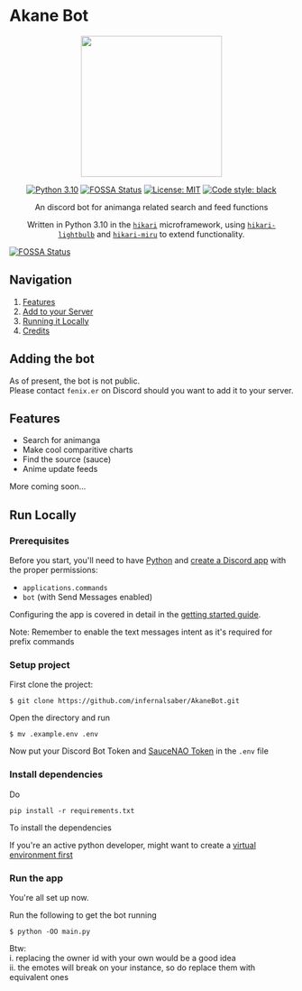 # Akane Bot


<div align="center"> 

<img src="https://cdn.discordapp.com/attachments/980479966389096460/1130626054302744688/akanebotround.png" width="250" />

[![Python 3.10](https://img.shields.io/badge/python-3.10-blue.svg)](https://www.python.org/downloads/release/python-3100/)
[![FOSSA Status](https://app.fossa.com/api/projects/git%2Bgithub.com%2Finfernalsaber%2FAkaneBot.svg?type=shield)](https://app.fossa.com/projects/git%2Bgithub.com%2Finfernalsaber%2FAkaneBot?ref=badge_shield)
 [![License: MIT](https://img.shields.io/badge/License-MIT-yellow.svg)](https://opensource.org/licenses/MIT)
[![Code style: black](https://img.shields.io/badge/code%20style-black-000000.svg)](https://github.com/psf/black)

An discord bot for animanga related search and feed functions

Written in Python 3.10 in the [`hikari`](https://github.com/hikari-py/hikari) microframework,
using [`hikari-lightbulb`](https://github.com/tandemdude/hikari-lightbulb) and [`hikari-miru`](https://github.com/HyperGH/hikari-miru) to extend functionality.

</div>


[![FOSSA Status](https://app.fossa.com/api/projects/git%2Bgithub.com%2Finfernalsaber%2FAkaneBot.svg?type=large)](https://app.fossa.com/projects/git%2Bgithub.com%2Finfernalsaber%2FAkaneBot?ref=badge_large)

## Navigation

1. [Features](#features)  
1. [Add to your Server](#adding-the-bot)
1. [Running it Locally](#run-locally)  
1. [Credits](#credits)  


## Adding the bot

As of present, the bot is not public.  
Please contact `fenix.er` on Discord should you want to add it to your server.

## Features

* Search for animanga 
* Make cool comparitive charts 
* Find the source (sauce)
* Anime update feeds

More coming soon...


## Run Locally


### Prerequisites
Before you start, you'll need to have [Python](https://www.python.org/downloads/) and [create a Discord app](https://discord.com/developers/applications) with the proper permissions:
- `applications.commands`
- `bot` (with Send Messages enabled)


Configuring the app is covered in detail in the [getting started guide](https://discord.com/developers/docs/getting-started).

Note: Remember to enable the text messages intent as it's required for prefix commands

### Setup project

First clone the project:
```
$ git clone https://github.com/infernalsaber/AkaneBot.git
```

Open the directory and run
```
$ mv .example.env .env
```

Now put your Discord Bot Token and [SauceNAO Token](https://saucenao.com/) in the `.env` file

### Install dependencies

Do
```
pip install -r requirements.txt
```
To install the dependencies

If you're an active python developer, might want to create a [virtual environment first](https://www.freecodecamp.org/news/how-to-setup-virtual-environments-in-python/)


### Run the app

You're all set up now.

Run the following to get the bot running
```
$ python -OO main.py
```


Btw: <br>
i. replacing the owner id with your own would be a good idea <br>
ii. the emotes will break on your instance, so do replace them with equivalent ones 
<!-- ## Credits

**NOTE**: This bot bears no affiliation to Akane, the character from the Oshi no Ko series -->